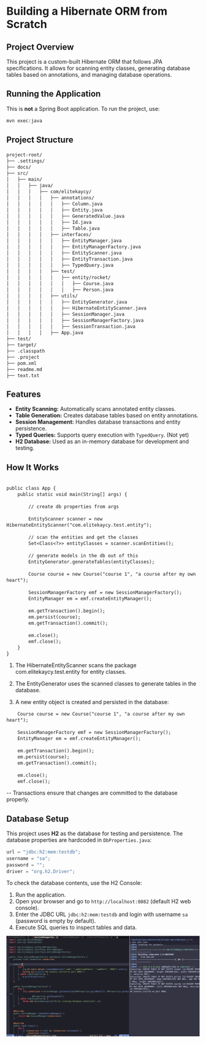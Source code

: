 # Building a Hibernate ORM from Scratch

## Project Overview
This project is a custom-built Hibernate ORM that follows JPA specifications. It allows for scanning entity classes, generating database tables based on annotations, and managing database operations.

## Running the Application
This is **not** a Spring Boot application. To run the project, use:
```sh
mvn exec:java
```

## Project Structure
```
project-root/
├── .settings/
├── docs/
├── src/
│   ├── main/
│   │   ├── java/
│   │   │   ├── com/elitekaycy/
│   │   │   │   ├── annotations/
│   │   │   │   │   ├── Column.java
│   │   │   │   │   ├── Entity.java
│   │   │   │   │   ├── GeneratedValue.java
│   │   │   │   │   ├── Id.java
│   │   │   │   │   ├── Table.java
│   │   │   │   ├── interfaces/
│   │   │   │   │   ├── EntityManager.java
│   │   │   │   │   ├── EntityManagerFactory.java
│   │   │   │   │   ├── EntityScanner.java
│   │   │   │   │   ├── EntityTransaction.java
│   │   │   │   │   ├── TypedQuery.java
│   │   │   │   ├── test/
│   │   │   │   │   ├── entity/rocket/
│   │   │   │   │   │   ├── Course.java
│   │   │   │   │   │   ├── Person.java
│   │   │   │   ├── utils/
│   │   │   │   │   ├── EntityGenerator.java
│   │   │   │   │   ├── HibernateEntityScanner.java
│   │   │   │   │   ├── SessionManager.java
│   │   │   │   │   ├── SessionManagerFactory.java
│   │   │   │   │   ├── SessionTransaction.java
│   │   │   │   ├── App.java
├── test/
├── target/
├── .classpath
├── .project
├── pom.xml
├── readme.md
├── text.txt
```

## Features
- **Entity Scanning:** Automatically scans annotated entity classes.
- **Table Generation:** Creates database tables based on entity annotations.
- **Session Management:** Handles database transactions and entity persistence.
- **Typed Queries:** Supports query execution with `TypedQuery`. (Not yet)
- **H2 Database:** Used as an in-memory database for development and testing.


## How It Works
```

public class App {
    public static void main(String[] args) {

        // create db properties from args

        EntityScanner scanner = new HibernateEntityScanner("com.elitekaycy.test.entity");

        // scan the entities and get the classes
        Set<Class<?>> entityClasses = scanner.scanEntities();

        // generate models in the db out of this
        EntityGenerator.generateTables(entityClasses);

        Course course = new Course("course 1", "a course after my own heart");

        SessionManagerFactory emf = new SessionManagerFactory();
        EntityManager em = emf.createEntityManager();

        em.getTransaction().begin();
        em.persist(course);
        em.getTransaction().commit();

        em.close();
        emf.close();
    }
}
```

1. The HibernateEntityScanner scans the package com.elitekaycy.test.entity for entity classes.

2. The EntityGenerator uses the scanned classes to generate tables in the database.

3. A new entity object is created and persisted in the database:
```
    Course course = new Course("course 1", "a course after my own heart");
    
    SessionManagerFactory emf = new SessionManagerFactory();
    EntityManager em = emf.createEntityManager();
    
    em.getTransaction().begin();
    em.persist(course);
    em.getTransaction().commit();
    
    em.close();
    emf.close();
```

-- Transactions ensure that changes are committed to the database properly.

## Database Setup
This project uses **H2** as the database for testing and persistence. The database properties are hardcoded in `DbProperties.java`:
```java
url = "jdbc:h2:mem:testdb";
username = "sa";
password = "";
driver = "org.h2.Driver";
```

To check the database contents, use the H2 Console:
1. Run the application.
2. Open your browser and go to `http://localhost:8082` (default H2 web console).
3. Enter the JDBC URL `jdbc:h2:mem:testdb` and login with username `sa` (password is empty by default).
4. Execute SQL queries to inspect tables and data.


![docs](./docs/Hibernate.png)

